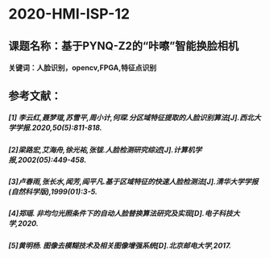 # 2020-HMI-ISP-12
## 课题名称：基于PYNQ-Z2的“咔嚓”智能换脸相机
#### 关键词：人脸识别，opencv,FPGA,特征点识别
## 参考文献：
##### [1] 李云红,聂梦瑄,苏雪平,周小计,何琛.分区域特征提取的人脸识别算法[J].西北大学学报.2020,50(5):811-818.
##### [2]梁路宏,艾海舟,徐光祐,张钹.人脸检测研究综述[J].计算机学报,2002(05):449-458.
##### [3]卢春雨,张长水,闻芳,阎平凡.基于区域特征的快速人脸检测法[J].清华大学学报(自然科学版),1999(01):3-5.
##### [4]郑瑶. 非均匀光照条件下的自动人脸替换算法研究及实现[D].电子科技大学,2020.
##### [5]黄明杨. 图像去模糊技术及相关图像增强系统[D].北京邮电大学,2017.
